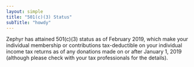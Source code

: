 ```yaml
---
layout: simple
title: "501(c)(3) Status"
subTitle: "howdy"
---
```


Zephyr has attained 501(c)(3) status as of February 2019, which make your individual membership or contributions tax-deductible on your individual income tax returns as of any donations made on or after January 1, 2019 (although please check with your tax professionals for the details).

